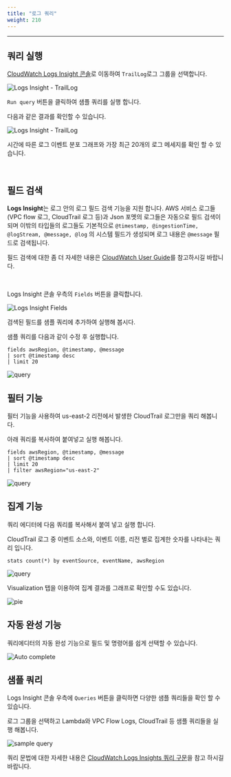 ```yaml
---
title: "로그 쿼리"
weight: 210
---
```

***

## 쿼리 실행

[CloudWatch Logs Insight 콘솔](https://us-east-2.console.aws.amazon.com/cloudwatch/home?region=us-east-2#logsV2:logs-insights)로 이동하여 `TrailLog`로그 그룹을 선택합니다.

![Logs Insight - TrailLog](/images/workshop3/trail-log.png)

`Run query` 버튼을 클릭하여 샘플 쿼리를 실행 합니다.

다음과 같은 결과를 확인할 수 있습니다.

![Logs Insight - TrailLog](/images/workshop3/query1.png)

시간에 따른 로그 이벤트 분포 그래프와 가장 최근 20개의 로그 메세지를 확인 할 수 있습니다.

&nbsp;

## 필드 검색

**Logs Insight**는 로그 안의 로그 필드 검색 기능을 지원 합니다. AWS 서비스 로그들(VPC flow 로그, CloudTrail 로그 등)과 Json 포멧의 로그들은 자동으로 필드 검색이 되며 이밖의 타입들의 로그들도 기본적으로 `@timestamp, @ingestionTime, @logStream, @message, @log` 의 시스템 필드가 생성되며 로그 내용은 `@message` 필드로 검색됩니다. 

필드 검색에 대한 좀 더 자세한 내용은 [CloudWatch User Guide](https://docs.aws.amazon.com/AmazonCloudWatch/latest/logs/CWL_AnalyzeLogData-discoverable-fields.html)를 참고하시길 바랍니다.

&nbsp;

Logs Insight 콘솔 우측의 `Fields` 버튼을 클릭합니다.

![Logs Insight Fields](/images/workshop3/field.png)

검색된 필드를 샘플 쿼리에 추가하여 실행해 봅시다.

샘플 쿼리를 다음과 같이 수정 후 실행합니다.

```
fields awsRegion, @timestamp, @message
| sort @timestamp desc
| limit 20
```

![query](/images/workshop3/query-region1.png)

## 필터 기능

필터 기능을 사용하여 us-east-2 리전에서 발생한 CloudTrail 로그만을 쿼리 해봅니다.

아래 쿼리를 복사하여 붙여넣고 실행 해봅니다.

```
fields awsRegion, @timestamp, @message
| sort @timestamp desc
| limit 20
| filter awsRegion="us-east-2"
```

![query](/images/workshop3/filter.png)

## 집계 기능

쿼리 에디터에 다음 쿼리를 복사해서 붙여 넣고 실행 합니다.

CloudTrail 로그 중 이벤트 소스와, 이벤트 이름, 리전 별로 집계한 숫자를 나타내는 쿼리 입니다.

```
stats count(*) by eventSource, eventName, awsRegion
```

![query](/images/workshop3/aggregation.png)

Visualization 탭을 이용하여 집계 결과를 그래프로 확인할 수도 있습니다.

![pie](/images/workshop3/pie.png)

## 자동 완성 기능

쿼리에디터의 자동 완성 기능으로 필드 및 명령어를 쉽게 선택할 수 있습니다.

![Auto complete](/images/workshop3/auto.png)

## 샘플 쿼리

Logs Insight 콘솔 우측에 `Queries` 버튼을 클릭하면 다양한 샘플 쿼리들을 확인 할 수 있습니다.

로그 그룹을 선택하고 Lambda와 VPC Flow Logs, CloudTrail 등 샘플 쿼리들을 실행 해봅니다.

![sample query](/images/workshop3/sample.png)

쿼리 문법에 대한 자세한 내용은 [CloudWatch Logs Insights 쿼리 구문](https://docs.aws.amazon.com/AmazonCloudWatch/latest/logs/CWL_QuerySyntax.html)을 참고 하시길 바랍니다.
